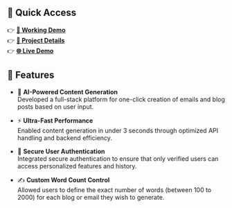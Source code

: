 ## 🔗 Quick Access

👉 **[🔧 Working Demo](https://bhagyapatel-portfolio.vercel.app/projects-web.html)**  
👉 **[📘 Project Details](https://bhagyapatel-portfolio.vercel.app/projects-web.html)**  
👉 **[🌐 Live Demo](https://lexiflow-bhagya.vercel.app/)**

## 🚀 Features

- 🧠 **AI-Powered Content Generation**  
  Developed a full-stack platform for one-click creation of emails and blog posts based on user input.

- ⚡ **Ultra-Fast Performance**  
  Enabled content generation in under 3 seconds through optimized API handling and backend efficiency.

- 🔐 **Secure User Authentication**  
  Integrated secure authentication to ensure that only verified users can access personalized features and history.

- ✍️ **Custom Word Count Control**  
  Allowed users to define the exact number of words (between 100 to 2000) for each blog or email they wish to generate.

